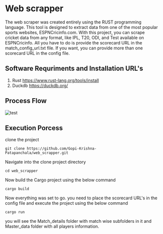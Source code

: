 # Web scrapper
The web scraper was created entirely using the RUST programming language. This tool is designed to extract data from one of the most popular sports websites, ESPNCricinfo.com. With this project, you can scrape cricket data from any format, like IPL, T20, ODI, and Test available on ESPNCricinfo. All you have to do is provide the scorecard URL in the match_config_url.txt file. If you want, you can provide more than one scorecard URL in the config file.

## Software Requriments and Installation URL's
1. Rust https://www.rust-lang.org/tools/install
3. Duckdb https://duckdb.org/

## Process Flow
![test](https://github.com/Gopi-Krishna-Patapanchala/web_scrapper/assets/135157984/3a173686-d3d4-4f66-93ac-a07e574daa58)

## Execution Porcess

clone the project 
```
git clone https://github.com/Gopi-Krishna-Patapanchala/web_scrapper.git
```
Navigate into the clone project directory
```
cd web_scrapper
```
Now build the Cargo project using the below command
```
cargo build
```
Now everything was set to go. you need to place the scorecard URL's in the config file and execute the project using the below command
```
cargo run
```
you will see the Match_details folder with match wise subfolders in it and Master_data folder with all players information.
